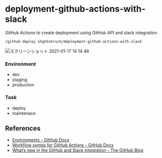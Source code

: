 # deployment-github-actions-with-slack
GitHub Actions to create deployment using GitHub API and slack integration

```
/github deploy shgtkshruch/deployment-github-actions-with-slack
```

![スクリーンショット 2021-01-17 14 14 46](https://user-images.githubusercontent.com/5207601/104831672-653dfa80-58ce-11eb-97fa-346683d77155.png)

### Environment
- dev
- staging
- produciton

### Task
- deploy
- maintenace

## References
- [Environments - GitHub Docs](https://docs.github.com/en/actions/reference/environments)
- [Workflow syntax for GitHub Actions - GitHub Docs](https://docs.github.com/en/actions/reference/workflow-syntax-for-github-actions)
- [What’s new in the GitHub and Slack integration - The GitHub Blog](https://github.blog/2019-07-29-whats-new-in-the-github-and-slack-integration/)
